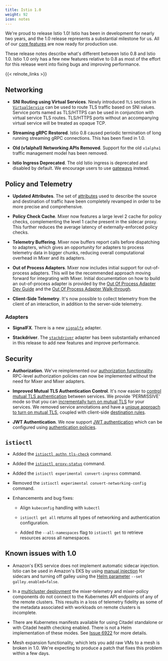 ```yaml
---
title: Istio 1.0
weight: 92
icon: notes
---
```


We're proud to release Istio 1.0! Istio has been in development for nearly two years, and the 1.0 release represents a substantial
milestone for us. All of our [core features](/about/feature-stages/) are now ready for production use.

These release notes describe what's different between Istio 0.8 and Istio 1.0. Istio 1.0 only has a few new features
relative to 0.8 as most of the effort for this release went into fixing bugs and improving performance.

{{< relnote_links >}}

## Networking

- **SNI Routing using Virtual Services**. Newly introduced `TLS` sections in
[`VirtualService`](/docs/reference/config/istio.networking.v1alpha3/#VirtualService) can be used to route TLS traffic
based on SNI values. Service ports named as TLS/HTTPS can be used in conjunction with
virtual service TLS routes. TLS/HTTPS ports without an accompanying virtual service will be treated as opaque TCP.

- **Streaming gRPC Restored**. Istio 0.8 caused periodic termination of long running streaming gRPC connections. This has been fixed in 1.0.

- **Old (v1alpha1) Networking APIs Removed**. Support for the old `v1alpha1` traffic management model
has been removed.

- **Istio Ingress Deprecated**. The old Istio ingress is deprecated and disabled by default. We encourage users to use [gateways](/docs/concepts/traffic-management/gateways) instead.

## Policy and Telemetry

- **Updated Attributes**. The set of [attributes](/docs/reference/config/policy-and-telemetry/attribute-vocabulary/) used to describe the source and
destination of traffic have been completely revamped in order to be more
precise and comprehensive.

- **Policy Check Cache**. Mixer now features a large level 2 cache for policy checks, complementing the level 1 cache
present in the sidecar proxy. This further reduces the average latency of externally-enforced
policy checks.

- **Telemetry Buffering**. Mixer now buffers report calls before dispatching to adapters, which gives an opportunity for
adapters to process telemetry data in bigger chunks, reducing overall computational overhead
in Mixer and its adapters.

- **Out of Process Adapters**. Mixer now includes initial support for out-of-process adapters. This will
be the recommended approach moving forward for integrating with Mixer. Initial documentation on
how to build an out-of-process adapter is provided by the
[Out Of Process Adapter Dev Guide](https://github.com/istio/istio/wiki/Mixer-Out-Of-Process-Adapter-Dev-Guide)
and the [Out Of Process Adapter Walk-through](https://github.com/istio/istio/wiki/Mixer-Out-Of-Process-Adapter-Walkthrough).

- **Client-Side Telemetry**. It's now possible to collect telemetry from the client of an interaction,
in addition to the server-side telemetry.

### Adapters

- **SignalFX**. There is a new [`signalfx`](/docs/reference/config/policy-and-telemetry/adapters/signalfx/) adapter.

- **Stackdriver**. The [`stackdriver`](/docs/reference/config/policy-and-telemetry/adapters/stackdriver/) adapter has been substantially enhanced in this
release to add new features and improve performance.

## Security

- **Authorization**. We've reimplemented our [authorization functionality](/docs/concepts/security/#authorization).
RPC-level authorization policies can now be implemented without the need for Mixer and Mixer adapters.

- **Improved Mutual TLS Authentication Control**. It's now easier to [control mutual TLS authentication](/docs/concepts/security/#authentication) between services. We provide 'PERMISSIVE' mode so that you can
[incrementally turn on mutual TLS](/docs/tasks/security/mtls-migration/) for your services.
We removed service annotations and have a [unique approach to turn on mutual TLS](/docs/tasks/security/authn-policy/),
coupled with client-side [destination rules](/docs/concepts/traffic-management/destination-rules).

- **JWT Authentication**. We now support [JWT authentication](/docs/concepts/security/#authentication) which can
be configured using [authentication policies](/docs/concepts/security/#authentication-policies).

## `istioctl`

- Added the [`istioctl authn tls-check`](/docs/reference/commands/istioctl/#istioctl-authn-tls-check) command.

- Added the [`istioctl proxy-status`](/docs/reference/commands/istioctl/#istioctl-proxy-status) command.

- Added the `istioctl experimental convert-ingress` command.

- Removed the `istioctl experimental convert-networking-config` command.

- Enhancements and bug fixes:

    - Align `kubeconfig` handling with `kubectl`

    - `istioctl get all` returns all types of networking and authentication configuration.

    - Added the `--all-namespaces` flag to `istioctl get` to retrieve resources across all namespaces.

## Known issues with 1.0

- Amazon's EKS service does not implement automatic sidecar injection.  Istio can be used in Amazon's
  EKS by using [manual injection](/docs/setup/kubernetes/sidecar-injection/#manual-sidecar-injection) for
  sidecars and turning off galley using the [Helm parameter](/docs/setup/kubernetes/helm-install)
  `--set galley.enabled=false`.

- In a [multicluster deployment](/docs/setup/kubernetes/multicluster-install) the mixer-telemetry
  and mixer-policy components do not connect to the Kubernetes API endpoints of any of the remote
  clusters.  This results in a loss of telemetry fidelity as some of the metadata associated
  with workloads on remote clusters is incomplete.

- There are Kubernetes manifests available for using Citadel standalone or with Citadel health checking enabled.
  There is not a Helm implementation of these modes.  See [Issue 6922](https://github.com/istio/istio/issues/6922)
  for more details.

- Mesh expansion functionality, which lets you add raw VMs to a mesh is broken in 1.0. We're expecting to produce a
patch that fixes this problem within a few days.
